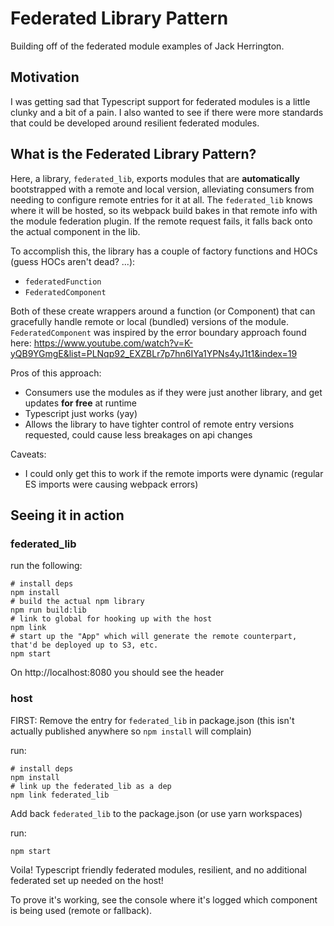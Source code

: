# Federated Library Pattern

Building off of the federated module examples of Jack Herrington.

## Motivation

I was getting sad that Typescript support for federated modules is a little clunky and a bit of a pain. I also wanted to see if there were more standards that could be developed around resilient federated modules.

## What is the Federated Library Pattern?

Here, a library, `federated_lib`, exports modules that are **automatically** bootstrapped with a remote and local version, alleviating consumers from needing to configure remote entries for it at all. The `federated_lib` knows where it will be hosted, so its webpack build bakes in that remote info with the module federation plugin. If the remote request fails, it falls back onto the actual component in the lib.

To accomplish this, the library has a couple of factory functions and HOCs (guess HOCs aren't dead? ...):

- `federatedFunction`
- `FederatedComponent`

Both of these create wrappers around a function (or Component) that can gracefully handle remote or local (bundled) versions of the module. `FederatedComponent` was inspired by the error boundary approach found here: https://www.youtube.com/watch?v=K-yQB9YGmgE&list=PLNqp92_EXZBLr7p7hn6IYa1YPNs4yJ1t1&index=19

Pros of this approach:

- Consumers use the modules as if they were just another library, and get updates **for free** at runtime
- Typescript just works (yay)
- Allows the library to have tighter control of remote entry versions requested, could cause less breakages on api changes

Caveats:

- I could only get this to work if the remote imports were dynamic (regular ES imports were causing webpack errors)

## Seeing it in action

### federated_lib

run the following:

```
# install deps
npm install
# build the actual npm library
npm run build:lib
# link to global for hooking up with the host
npm link
# start up the "App" which will generate the remote counterpart, that'd be deployed up to S3, etc.
npm start
```

On http://localhost:8080 you should see the header

### host

FIRST: Remove the entry for `federated_lib` in package.json (this isn't actually published anywhere so `npm install` will complain)

run:

```
# install deps
npm install
# link up the federated_lib as a dep
npm link federated_lib
```

Add back `federated_lib` to the package.json (or use yarn workspaces)

run:

```
npm start
```

Voila! Typescript friendly federated modules, resilient, and no additional federated set up needed on the host!

To prove it's working, see the console where it's logged which component is being used (remote or fallback).
